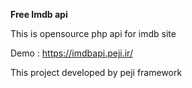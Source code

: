 **Free Imdb api**

This is opensource php api for imdb site

Demo :
https://imdbapi.peji.ir/

This project developed by peji framework